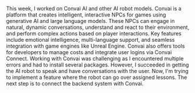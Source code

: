 This week, I worked on Convai AI and other AI robot models. Convai is a platform that creates intelligent, interactive NPCs for games using generative AI and large language models. These NPCs can engage in natural, dynamic conversations, understand and react to their environment, and perform complex actions based on player interactions. Key features include emotional intelligence, multi-language support, and seamless integration with game engines like Unreal Engine. Convai also offers tools for developers to manage costs and integrate user logins via Convai Connect. Working with Convai was challenging as I encountered multiple errors and had to install several packages. However, I succeeded in getting the AI robot to speak and have conversations with the user. Now, I'm trying to implement a feature where the robot can go over assigned lessons. The next step is to connect the backend system with Convai.
